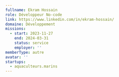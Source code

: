 ```yaml
---
fullname: Ekram Hossain
role: Développeur No-code
link: https://www.linkedin.com/in/ekram-hossain/
domaine: Développement
missions:
  - start: 2023-11-27
    end: 2024-03-31
    status: service
    employer: ''
memberType: autre
avatar: ''
startups:
  - aquaculteurs.marins
---
```


